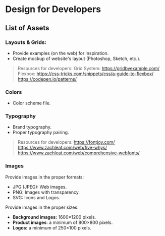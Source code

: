 # Design for Developers
 
 ## List of Assets
 
 ### Layouts & Grids: 
 - Provide examples (on the web) for inspiration.
 - Create mockup of website's layout (Photoshop, Sketch, etc.).
> Resources for developers: 
> Grid System: https://gridbyexample.com/
> Flexbox: https://css-tricks.com/snippets/css/a-guide-to-flexbox/
> https://codepen.io/patterns/

 ### Colors
 - Color scheme file. 

### Typography 
- Brand typography. 
- Proper typography pairing. 

> Resources for developers: 
> https://fontjoy.com/
> https://www.zachleat.com/web/five-whys/
> https://www.zachleat.com/web/comprehensive-webfonts/

### Images 
Provide images in the proper formats: 

 - JPG (JPEG): Web images. 
 - PNG: Images with transparency. 
 - SVG: Icons and Logos. 

Provide images in the proper sizes: 
 - **Background images:** 1600×1200 pixels. 
 - **Product images**: a minimum of 800×800 pixels.
 - **Logos:** a minimum of 250×100 pixels.